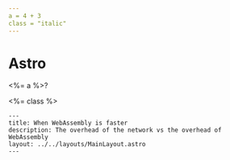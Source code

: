 ```yaml
---
a = 4 + 3
class = "italic"
---
```


# Astro

<p class={class}><%= a %>?</p>
<p class={class}><%= class %></p>

```astro
---
title: When WebAssembly is faster
description: The overhead of the network vs the overhead of WebAssembly
layout: ../../layouts/MainLayout.astro
---
```

<script type="module">
import * as shiki from "https://jspm.dev/shiki";

shiki
    .getHighlighter({
      theme: 'nord'
    })
    .then(highlighter => {
      for (const astroCodeEl of document.body.querySelectorAll('code.language-astro')) {
        const html = highlighter.codeToHtml(astroCodeEl.textContent, { lang: 'astro' });
        astroCodeEl.innerHTML = html;
      }
    });
</script>
